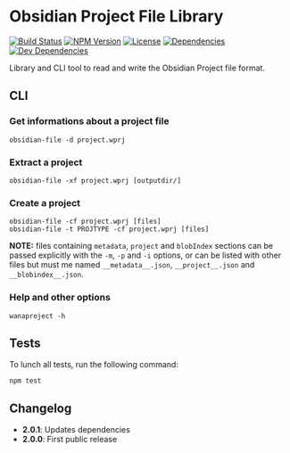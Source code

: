 # Obsidian Project File Library

[![Build Status](https://travis-ci.org/wanadev/obsidian-file.svg?branch=master)](https://travis-ci.org/wanadev/obsidian-file)
[![NPM Version](http://img.shields.io/npm/v/obsidian-file.svg?style=flat)](https://www.npmjs.com/package/obsidian-file)
[![License](http://img.shields.io/npm/l/obsidian-file.svg?style=flat)](https://github.com/wanadev/obsidian-file/blob/master/LICENSE)
[![Dependencies](https://img.shields.io/david/wanadev/obsidian-file.svg?maxAge=2592000)]()
[![Dev Dependencies](https://img.shields.io/david/dev/wanadev/obsidian-file.svg?maxAge=2592000)]()


Library and CLI tool to read and write the Obsidian Project file format.


## CLI

### Get informations about a project file

    obsidian-file -d project.wprj

### Extract a project

    obsidian-file -xf project.wprj [outputdir/]

### Create a project

    obsidian-file -cf project.wprj [files]
    obsidian-file -t PROJTYPE -cf project.wprj [files]

__NOTE:__ files containing `metadata`, `project` and `blobIndex` sections can
be passed explicitly with the `-m`, `-p` and `-i` options, or can be listed
with other files but must me named `__metadata__.json`, `__project__.json` and
`__blobindex__.json`.

### Help and other options

    wanaproject -h


## Tests

To lunch all tests, run the following command:

    npm test


## Changelog

* **2.0.1**: Updates dependencies
* **2.0.0**: First public release
